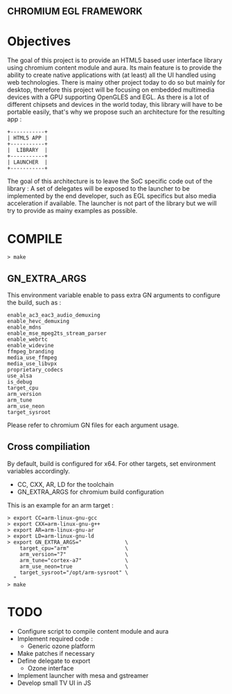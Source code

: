 CHROMIUM EGL FRAMEWORK
----------------------

Objectives
==========

The goal of this project is to provide an HTML5 based user interface library using chromium content module and aura.
Its main feature is to provide the ability to create native applications with (at least) all the UI handled using web technologies.
There is mainy other project today to do so but mainly for desktop, therefore this project will be focusing on embedded multimedia devices with a GPU supporting OpenGLES and EGL.
As there is a lot of different chipsets and devices in the world today, this library will have to be portable easily, that's why we propose such an architecture for the resulting app :

```
+-----------+
| HTML5 APP |
+-----------+
|  LIBRARY  |
+-----------+
| LAUNCHER  |
+-----------+
```

The goal of this architecture is to leave the SoC specific code out of the library : A set of delegates will be exposed to the launcher to be implemented by the end developer, such as EGL specifics but also media acceleration if available.
The launcher is not part of the library but we will try to provide as mainy examples as possible.

COMPILE
=======

```
> make
```


GN_EXTRA_ARGS
-------------

This environment variable enable to pass extra GN arguments to configure the build, such as :

```
enable_ac3_eac3_audio_demuxing
enable_hevc_demuxing
enable_mdns
enable_mse_mpeg2ts_stream_parser
enable_webrtc
enable_widevine
ffmpeg_branding
media_use_ffmpeg
media_use_libvpx
proprietary_codecs
use_alsa
is_debug
target_cpu
arm_version
arm_tune
arm_use_neon
target_sysroot
```

Please refer to chromium GN files for each argument usage.


Cross compiliation
------------------

By default, build is configured for x64.
For other targets, set environment variables accordingly.

* CC, CXX, AR, LD for the toolchain
* GN_EXTRA_ARGS for chromium build configuration

This is an example for an arm target :

```
> export CC=arm-linux-gnu-gcc
> export CXX=arm-linux-gnu-g++
> export AR=arm-linux-gnu-ar
> export LD=arm-linux-gnu-ld
> export GN_EXTRA_ARGS="              \
    target_cpu="arm"                  \
    arm_version="7"                   \
    arm_tune="cortex-a7"              \
    arm_use_neon=true                 \
    target_sysroot="/opt/arm-sysroot" \
  "
> make
```

TODO
====

* Configure script to compile content module and aura
* Implement required code :
  * Generic ozone platform
* Make patches if necessary
* Define delegate to export
  * Ozone interface
* Implement launcher with mesa and gstreamer
* Develop small TV UI in JS
